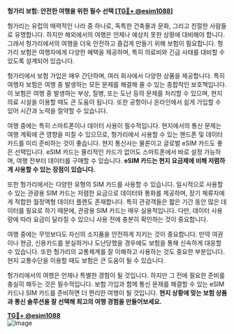 **헝가리 보험: 안전한 여행을 위한 필수 선택 [[TG💪+ @esim1088](https://t.me/s/esim1088)]**

헝가리는 유럽의 매력적인 나라 중 하나로, 독특한 건축물과 문화, 그리고 친절한 사람들로 유명합니다. 하지만 해외에서의 여행은 언제나 예상치 못한 상황에 대비해야 합니다. 그래서 헝가리에서의 여행을 더욱 안전하고 즐겁게 만들기 위해 보험이 필요합니다. 헝가리 보험은 여행자에게 다양한 혜택을 제공하며, 특히 의료비와 긴급 사태를 대비할 수 있도록 설계되어 있습니다.

헝가리에서 보험 가입은 매우 간단하며, 여러 회사에서 다양한 상품을 제공합니다. 특히 여행자 보험은 여행 중 발생하는 모든 문제를 해결해 줄 수 있는 종합적인 보호책입니다. 이 보험은 여행 중 발생하는 부상, 질병, 또는 도난 등의 문제를 처리할 수 있으며, 현지 의료 시설을 이용할 때도 큰 도움이 됩니다. 또한 공항이나 온라인에서 쉽게 가입할 수 있어 시간과 노력을 절약할 수 있습니다.

여행 중에는 특히 스마트폰이나 데이터 사용이 필수적입니다. 현지에서의 통신 문제는 여행 계획에 큰 영향을 미칠 수 있으므로, 헝가리에서 사용할 수 있는 핸드폰 및 데이터 카드를 미리 준비하는 것이 좋습니다. 현지 통신사는 물론이고 글로벌 eSIM 카드도 좋은 선택입니다. eSIM 카드는 물리적인 카드가 없어도 스마트폰에서 바로 설정 가능하며, 여행 전부터 데이터를 구매할 수 있습니다. **eSIM 카드는 현지 요금제에 비해 저렴하게 사용할 수 있는 장점이 있습니다.**

또한 헝가리에서는 다양한 유형의 SIM 카드를 사용할 수 있습니다. 일시적으로 사용할 수 있는 관광용 SIM 카드는 저렴한 요금으로 데이터와 통화를 제공하며, 장기 체류자에게 적합한 월정액형 데이터 플랜도 존재합니다. 특히 관광객들은 짧은 기간 동안 많은 데이터를 필요로 하기 때문에, 관광용 SIM 카드는 매우 실용적입니다. 다만, 데이터 사용량에 따라 요금이 달라질 수 있으니 사용 전에 충분히 확인하는 것이 중요합니다.

여행 중에는 무엇보다도 자신의 소지품을 안전하게 지키는 것이 중요합니다. 만약 여권이나 현금, 신용카드를 분실하거나 도난당했을 경우에도 보험을 통해 신속하게 대응할 수 있습니다. 또한 헝가리의 교통체계를 잘 이해하고 사용하는 것도 중요한 부분입니다. 현지 교통수단을 이용할 때도 보험은 큰 도움이 될 수 있습니다.

헝가리에서의 여행은 언제나 특별한 경험이 될 것입니다. 하지만 그 전에 필요한 준비를 충실히 해두는 것은 필수적입니다. 보험 가입과 함께 통신 문제를 해결할 수 있는 eSIM 카드나 SIM 카드를 준비하면 더 편리한 여행이 될 것입니다. **현지 상황에 맞는 보험 상품과 통신 솔루션을 잘 선택해 최고의 여행 경험을 만들어보세요.**

**[TG💪+ @esim1088](https://t.me/s/esim1088)**  
![Image](https://i.postimg.cc/Y0z9fWf4/image.png)